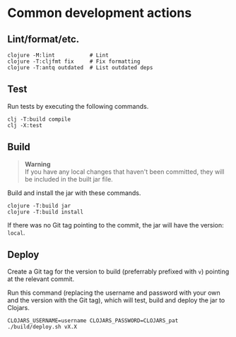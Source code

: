 # Common development actions

## Lint/format/etc.

```shell
clojure -M:lint           # Lint
clojure -T:cljfmt fix     # Fix formatting
clojure -T:antq outdated  # List outdated deps
```

## Test

Run tests by executing the following commands.

```shell
clj -T:build compile
clj -X:test
```

## Build

> **Warning**<br>
> If you have any local changes that haven't been committed, they will be included in the built jar file.

Build and install the jar with these commands.

```shell
clojure -T:build jar
clojure -T:build install
```

If there was no Git tag pointing to the commit, the jar will have the version: `local`.

## Deploy

Create a Git tag for the version to build (preferrably prefixed with `v`) pointing at the relevant commit.

Run this command (replacing the username and password with your own and the version with the Git tag), which will test, build and deploy the jar to Clojars.

```shell
CLOJARS_USERNAME=username CLOJARS_PASSWORD=CLOJARS_pat ./build/deploy.sh vX.X
```
